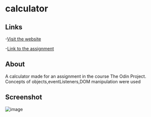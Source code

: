 # calculator
## Links
-[Visit the website](https://xadhithiyan.github.io/calculator/)

-[Link to the assignment](https://www.theodinproject.com/lessons/foundations-calculator)

## About
A calculator made for an assignment in the course The Odin Project. Concepts of objects,eventListeners,DOM manipulation were used

## Screenshot
![image](https://user-images.githubusercontent.com/113228161/233400185-10e07d7b-86c4-4616-8832-ac0dac745eb0.png)
